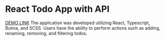 # React Todo App with API

[DEMO LINK](https://alexrog01.github.io/react-todo-app/) The application was developed utilizing React, Typescript, Bulma, and SCSS. Users have the ability to perform actions such as adding, renaming, removing, and filtering todos.
